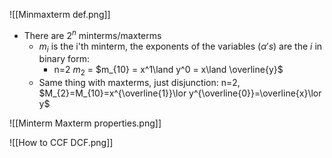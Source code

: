 
![[Minmaxterm def.png]]
- There are $2^n$ minterms/maxterms
	- $m_{i}$ is the i'th minterm, the exponents of the variables $(\alpha's)$ are the $i$ in binary form:
		- n=2 $m_{2}$ = $m_{10} = x^1\land y^0 = x\land \overline{y}$ 
	- Same thing with maxterms, just disjunction: n=2, $M_{2}=M_{10}=x^{\overline{1}}\lor y^{\overline{0}}=\overline{x}\lor y$

![[Minterm Maxterm properties.png]]

![[How to CCF DCF.png]]